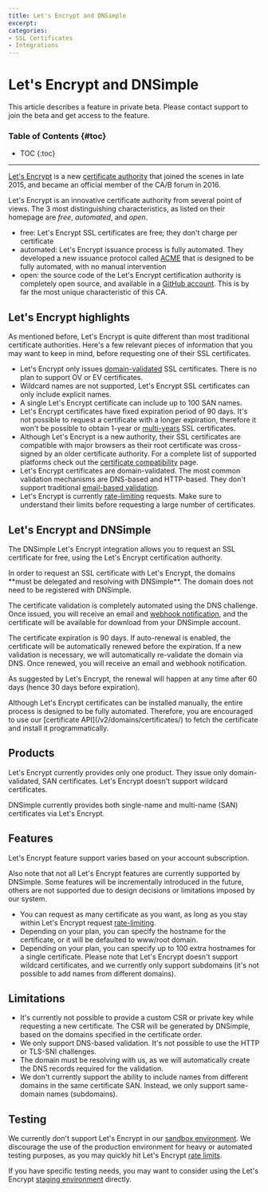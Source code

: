 ```yaml
---
title: Let's Encrypt and DNSimple
excerpt:
categories:
- SSL Certificates
- Integrations
---
```


# Let's Encrypt and DNSimple

<note>
This article describes a feature in private beta. Please contact support to join the beta and get access to the feature.
</note>

### Table of Contents {#toc}

* TOC
{:toc}

---

[Let's Encrypt](https://letsencrypt.org/) is a new [certificate authority](/articles/what-is-certificate-authority) that joined the scenes in late 2015, and became an official member of the CA/B forum in 2016.

Let's Encrypt is an innovative certificate authority from several point of views. The 3 most distinguishing characteristics, as listed on their homepage are _free_, _automated_, and _open_.

- free: Let's Encrypt SSL certificates are free; they don't charge per certificate
- automated: Let's Encrypt issuance process is fully automated. They developed a new issuance protocol called [ACME](https://letsencrypt.org/docs/acme-protocol-updates/) that is designed to be fully automated, with no manual intervention
- open: the source code of the Let's Encrypt certification authority is completely open source, and available in a [GitHub account](http://github.com/letsencrypt). This is by far the most unique characteristic of this CA.

## Let's Encrypt highlights

As mentioned before, Let's Encrypt is quite different than most traditional certificate authorities. Here's a few relevant pieces of information that you may want to keep in mind, before requesting one of their SSL certificates.

- Let's Encrypt only issues [domain-validated](/articles/ssl-certificates-types/) SSL certificates. There is no plan to support OV or EV certificates.
- Wildcard names are not supported, Let's Encrypt SSL certificates can only include explicit names.
- A single Let's Encrypt certificate can include up to 100 SAN names.
- Let's Encrypt certificates have fixed expiration period of 90 days. It's not possible to request a certificate with a longer expiration, therefore it won't be possible to obtain 1-year or [multi-years](/articles/can-multi-year-ssl-certificates) SSL certificates.
- Although Let's Encrypt is a new authority, their SSL certificates are compatible with major browsers as their root certificate was cross-signed by an older certificate authority. For a complete list of supported platforms check out the [certificate compatibility](https://letsencrypt.org/docs/certificate-compatibility/) page.
- Let's Encrypt certificates are domain-validated. The most common validation mechanisms are DNS-based and HTTP-based. They don't support traditional [email-based validation](/articles/ssl-certificates-email-validation).
- Let's Encrypt is currently [rate-limiting](https://letsencrypt.org/docs/rate-limits/) requests. Make sure to understand their limits before requesting a large number of certificates.

## Let's Encrypt and DNSimple 

The DNSimple Let's Encrypt integration allows you to request an SSL certificate for free, using the Let's Encrypt certification authority.

<note>
In order to request an SSL certificate with Let's Encrypt, the domains **must be delegated and resolving with DNSimple**. The domain does not need to be registered with DNSimple.
</note>

The certificate validation is completely automated using the DNS challenge. Once issued, you will receive an email and [webhook notification](https://developer.dnsimple.com/v2/webhooks/), and the certificate will be available for download from your DNSimple account.

The certificate expiration is 90 days. If auto-renewal is enabled, the certificate will be automatically renewed before the expiration. If a new validation is necessary, we will automatically re-validate the domain via DNS. Once renewed, you will receive an email and webhook notification.

As suggested by Let's Encrypt, the renewal will happen at any time after 60 days (hence 30 days before expiration). 

<note>
Although Let's Encrypt certificates can be installed manually, the entire process is designed to be fully automated. Therefore, you are encouraged to use our [certificate API](/v2/domains/certificates/) to fetch the certificate and install it programmatically.
</note>

## Products

Let's Encrypt currently provides only one product. They issue only domain-validated, SAN certificates. Let's Encrypt doesn't support wildcard certificates.

DNSimple currently provides both single-name and multi-name (SAN) certificates via Let's Encrypt.

## Features

Let's Encrypt feature support varies based on your account subscription.

Also note that not all Let's Encrypt features are currently supported by DNSimple. Some features will be incrementally introduced in the future, others are not supported due to design decisions or limitations imposed by our system.

- You can request as many certificate as you want, as long as you stay within Let's Encrypt request [rate-limiting](https://letsencrypt.org/docs/rate-limits/).
- Depending on your plan, you can specify the hostname for the certificate, or it will be defaulted to www/root domain.
- Depending on your plan, you can specify up to 100 extra hostnames for a single certificate. Please note that Let's Encrypt doesn't support wildcard certificates, and we currently only support subdomains (it's not possible to add names from different domains).

## Limitations

- It's currently not possible to provide a custom CSR or private key while requesting a new certificate. The CSR will be generated by DNSimple, based on the domains specified in the certificate order.
- We only support DNS-based validation. It's not possible to use the HTTP or TLS-SNI challenges.
- The domain must be resolving with us, as we will automatically create the DNS records required for the validation.
- We don't currently support the ability to include names from different domains in the same certificate SAN. Instead, we only support same-domain names (subdomains). 

## Testing

We currently don't support Let's Encrypt in our [sandbox environment](/articles/sandbox). We discourage the use of the production environment for heavy or automated testing purposes, as you may quickly hit Let's Encrypt [rate limits](https://letsencrypt.org/docs/rate-limits/).

If you have specific testing needs, you may want to consider using the Let's Encrypt [staging environment](https://letsencrypt.org/docs/staging-environment/) directly.
